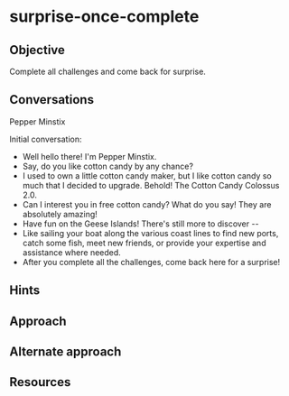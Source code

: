 # surprise-once-complete
## Objective

Complete all challenges and come back for surprise.

## Conversations

Pepper Minstix

Initial conversation:

- Well hello there! I'm Pepper Minstix.
- Say, do you like cotton candy by any chance?
- I used to own a little cotton candy maker, but I like cotton candy so much that I decided to upgrade. Behold! The Cotton Candy Colossus 2.0.
- Can I interest you in free cotton candy? What do you say! They are absolutely amazing!
- Have fun on the Geese Islands! There's still more to discover --
- Like sailing your boat along the various coast lines to find new ports, catch some fish, meet new friends, or provide your expertise and assistance where needed.
- After you complete all the challenges, come back here for a surprise!

## Hints



## Approach



## Alternate approach



## Resources